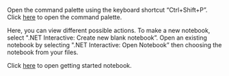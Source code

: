 Open the command palette using the keyboard shortcut “Ctrl+Shift+P”. Click [here](command:workbench.action.showCommands) to open the command palette.

Here, you can view different possible actions. To make a new notebook, select ".NET Interactive: Create new blank notebook”. Open an existing notebook by selecting ".NET Interactive: Open Notebook” then choosing the notebook from your files.

Click [here](command:dotnet.gettingStarted) to open getting started notebook.